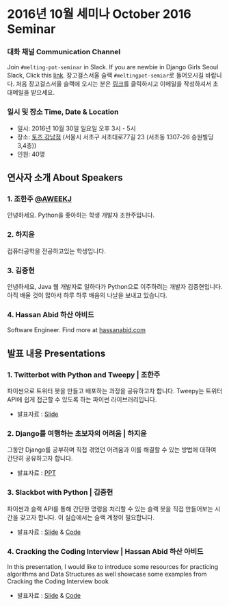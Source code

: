 # 2016년 10월 세미나 October 2016 Seminar

### 대화 채널 Communication Channel
Join `#melting-pot-seminar` in Slack.
If you are newbie in Django Girls Seoul Slack, Click this [link](
http://djangogirlsseoulslackin.herokuapp.com/
).
장고걸스서울 슬랙 `#meltingpot-semiar`로 들어오시길 바랍니다.
처음 장고걸스서울 슬랙에 오시는 분은 [링크](slack.djangogirlsseoul.org)를 클릭하시고 이메일을 작성하셔서 초대메일을 받으세요.

### 일시 및 장소 Time, Date & Location
* 일시: 2016년 10월 30일 일요일 오후 3시 - 5시
* 장소: [토즈 강남점](http://www.toz.co.kr/branch/main/index.htm?id=10) (서울시 서초구 서초대로77길 23 (서초동 1307-26 승원빌딩 3,4층))
* 인원: 40명

## 연사자 소개 About Speakers
### 1. 조한주 [@AWEEKJ](https://github.com/AWEEKJ)
 안녕하세요. Python을 좋아하는 학생 개발자 조한주입니다.
### 2. 하지윤
 컴퓨터공학을 전공하고있는 학생입니다.
### 3. 김중현
 안녕하세요, Java 웹 개발자로 일하다가 Python으로 이주하려는 개발자 김중현입니다. 아직 배울 것이 많아서 하루 하루 배움의 나날을 보내고 있습니다.
### 4. Hassan Abid 하산 아비드
 Software Engineer. Find more at [hassanabid.com](https://www.hassanabid.com)


## 발표 내용 Presentations
### 1. Twitterbot with Python and Tweepy | 조한주
 파이썬으로 트위터 봇을 만들고 배포하는 과정을 공유하고자 합니다. Tweepy는 트위터 API에 쉽게 접근할 수 있도록 하는 파이썬 라이브러리입니다.
 * 발표자료 : [Slide](https://drive.google.com/file/d/0B6Eyhqa8JT2tckZyQ1NhRndjc2s/view?usp=sharing)

### 2. Django를 여행하는 초보자의 어려움 | 하지윤
 그동안 Django를 공부하며 직접 겪었던 어려움과 이를 해결할 수 있는 방법에 대하여
 간단히 공유하고자 합니다.
 * 발표자료 : [PPT](https://drive.google.com/file/d/0B5acoZNCGpvrV0g5MzlNNWQyY1E/view?usp=sharing)

### 3. Slackbot with Python | 김중현
 파이썬과 슬랙 API를 통해 간단한 명령을 처리할 수 있는 슬랙 봇을 직접 만들어보는 시간을 갖고자 합니다.
 이 실습에서는 슬랙 계정이 필요합니다.
 * 발표자료 : [Slide](http://www.slideshare.net/JoongHyeonKim/slackbot-with-python-67873010) & [Code](https://github.com/karis0222/python-slackbot)

### 4. Cracking the Coding Interview | Hassan Abid 하산 아비드
 In this presentation, I would like to introduce some resources for practicing algorithms and Data Structures as well showcase some examples from Cracking the Coding Interview book
* 발표자료 : [Slide](https://docs.google.com/presentation/d/15LLSXFdphyl0pZQO7Ful1mLXoLF0h_465wa_SIfXEI4/edit?usp=sharing) & [Code](https://coderpad.io/EH227QPN)
